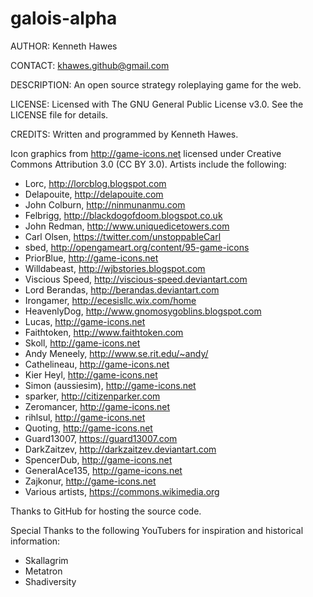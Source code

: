 # galois-alpha

AUTHOR: Kenneth Hawes

CONTACT: khawes.github@gmail.com

DESCRIPTION: An open source strategy roleplaying game for the web.

LICENSE: Licensed with The GNU General Public License v3.0. See the LICENSE file for details.

CREDITS: 
Written and programmed by Kenneth Hawes.

Icon graphics from http://game-icons.net licensed under Creative Commons Attribution 3.0 (CC BY 3.0). Artists include the following:
* Lorc, http://lorcblog.blogspot.com
* Delapouite, http://delapouite.com
* John Colburn, http://ninmunanmu.com
* Felbrigg, http://blackdogofdoom.blogspot.co.uk
* John Redman, http://www.uniquedicetowers.com
* Carl Olsen, https://twitter.com/unstoppableCarl
* sbed, http://opengameart.org/content/95-game-icons
* PriorBlue, http://game-icons.net
* Willdabeast, http://wjbstories.blogspot.com
* Viscious Speed, http://viscious-speed.deviantart.com
* Lord Berandas, http://berandas.deviantart.com
* Irongamer, http://ecesisllc.wix.com/home
* HeavenlyDog, http://www.gnomosygoblins.blogspot.com
* Lucas, http://game-icons.net
* Faithtoken, http://www.faithtoken.com
* Skoll, http://game-icons.net
* Andy Meneely, http://www.se.rit.edu/~andy/
* Cathelineau, http://game-icons.net
* Kier Heyl, http://game-icons.net
* Simon (aussiesim), http://game-icons.net
* sparker, http://citizenparker.com
* Zeromancer, http://game-icons.net
* rihlsul, http://game-icons.net
* Quoting, http://game-icons.net
* Guard13007, https://guard13007.com
* DarkZaitzev, http://darkzaitzev.deviantart.com
* SpencerDub, http://game-icons.net
* GeneralAce135, http://game-icons.net
* Zajkonur, http://game-icons.net
* Various artists, https://commons.wikimedia.org

Thanks to GitHub for hosting the source code.

Special Thanks to the following YouTubers for inspiration and historical information:
* Skallagrim
* Metatron
* Shadiversity
